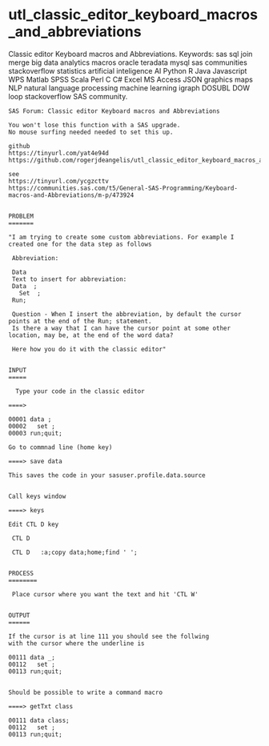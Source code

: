 # utl_classic_editor_keyboard_macros_and_abbreviations
Classic editor Keyboard macros and Abbreviations.  Keywords: sas sql join merge big data analytics macros oracle teradata mysql sas communities stackoverflow statistics artificial inteligence AI Python R Java Javascript WPS Matlab SPSS Scala Perl C C# Excel MS Access JSON graphics maps NLP natural language processing machine learning igraph DOSUBL DOW loop stackoverflow SAS community.

    SAS Forum: Classic editor Keyboard macros and Abbreviations

    You won't lose this function with a SAS upgrade.
    No mouse surfing needed needed to set this up.

    github
    https://tinyurl.com/yat4e94d
    https://github.com/rogerjdeangelis/utl_classic_editor_keyboard_macros_and_abbreviations

    see
    https://tinyurl.com/ycgzcttv
    https://communities.sas.com/t5/General-SAS-Programming/Keyboard-macros-and-Abbreviations/m-p/473924


    PROBLEM
    =======

    "I am trying to create some custom abbreviations. For example I created one for the data step as follows

     Abbreviation:

     Data
     Text to insert for abbreviation:
     Data  ;
       Set  ;
     Run;

     Question - When I insert the abbreviation, by default the cursor points at the end of the Run; statement.
     Is there a way that I can have the cursor point at some other location, may be, at the end of the word data?

     Here how you do it with the classic editor"


    INPUT
    =====

      Type your code in the classic editor

    ====>

    00001 data ;
    00002   set ;
    00003 run;quit;

    Go to commnad line (home key)

    ====> save data

    This saves the code in your sasuser.profile.data.source


    Call keys window

    ====> keys

    Edit CTL D key

     CTL D

     CTL D   :a;copy data;home;find ' ';


    PROCESS
    ========

     Place cursor where you want the text and hit 'CTL W'


    OUTPUT
    ======

    If the cursor is at line 111 you should see the follwing
    with the cursor where the underline is

    00111 data _;
    00112   set ;
    00113 run;quit;


    Should be possible to write a command macro

    ====> getTxt class

    00111 data class;
    00112   set ;
    00113 run;quit;
